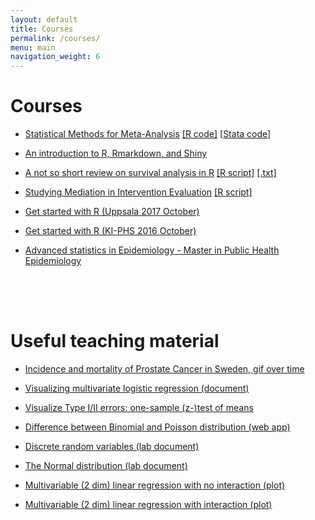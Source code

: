 ```yaml
---
layout: default
title: Courses
permalink: /courses/
menu: main
navigation_weight: 6
---
```


Courses
=====================

- [ Statistical Methods for Meta-Analysis](/courses/meta-analysis.pdf)    [[R code]](https://rpubs.com/alecri/code_meta)     [[Stata code](/courses/code_suppl_meta_stata.html)] 

- [An introduction to R, Rmarkdown, and Shiny](/courses/R_md_shiny.html)

- [A not so short review on survival analysis in R](http://rpubs.com/alecri/258589)        [[R script]](/courses/review_survival.R) [[.txt]](/courses/review_survival.txt)  

- [Studying Mediation in Intervention Evaluation](/courses/mediation.pdf)    [[R script]](/courses/mediation.R)  

- [Get started with R (Uppsala 2017 October)](/courses/getStartedR_uuh.html)

- [Get started with R (KI-PHS 2016 October)](/courses/getStartedR.html)

- [Advanced statistics in Epidemiology - Master in Public Health Epidemiology]()


<div style="height:50px"></div>

Useful teaching material
=====================

- [Incidence and mortality of Prostate Cancer in Sweden, gif over time](/downloads/map_rate.gif)  

- [Visualizing multivariate logistic regression (document)](http://rpubs.com/alecri/multivLogistic)  

- [Visualize Type I/II errors: one-sample (z-)test of means](http://alessiocrippa.com/shiny/hp_err)

- [Difference between Binomial and Poisson distribution (web app)](http://alessiocrippa.com/shiny/bin_poi)  

- [Discrete random variables (lab document)](http://rpubs.com/alecri/discr_rv)

- [The Normal distribution (lab document)](http://rpubs.com/alecri/norm_rv)

- [Multivariable (2 dim) linear regression with no interaction (plot)](https://plot.ly/~alecri/216/no-interaction)

- [Multivariable (2 dim) linear regression with interaction (plot)](https://plot.ly/~alecri/214/interaction)
